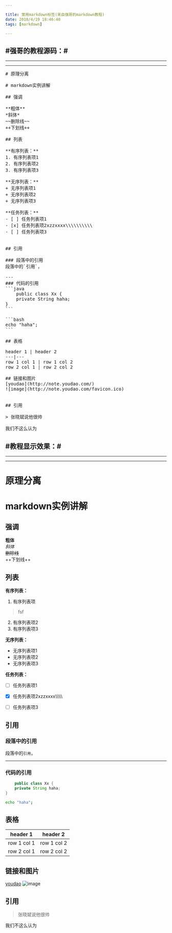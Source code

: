 ```yaml
---

title: 常用markdown标签(来自强哥的markdown教程)
date: 2018/4/19 18:46:40  
tags: [markdown]

---
```

#强哥的教程源码：#
---
---
---
<pre>
# 原理分离

# markdown实例讲解

## 强调

**粗体**  
*斜体*  
~~删除线~~  
++下划线++  

## 列表

**有序列表：**
1. 有序列表项1
2. 有序列表项2
3. 有序列表项3

**无序列表：**
+ 无序列表项1
+ 无序列表项2
+ 无序列表项3

**任务列表：**
- [ ] 任务列表项1
- [x] 任务列表项2xzzxxxx\\\\\\\\\\
- [ ] 任务列表项3


## 引用

### 段落中的引用
段落中的`引用`，

---
### 代码的引用
```java
	public class Xx {
    private String haha;
}
```

```bash
echo "haha";
```

## 表格

header 1 | header 2
---|---
row 1 col 1 | row 1 col 2
row 2 col 1 | row 2 col 2

## 链接和图片
[youdao](http://note.youdao.com/)
![image](http://note.youdao.com/favicon.ico)


## 引用

> 张晓斌说他很帅

我们不这么认为
</pre>
 
#教程显示效果：#
---
---
---


# 原理分离

# markdown实例讲解

## 强调

**粗体**  
*斜体*  
~~删除线~~  
++下划线++  

## 列表

**有序列表：**
1. 有序列表项
 >fsf 
2. 有序列表项2
3. 有序列表项3

**无序列表：**
+ 无序列表项1
+ 无序列表项2
+ 无序列表项3

**任务列表：**
- [ ] 任务列表项1
- [x] 任务列表项2xzzxxxx\\\\\\\\\\
- [ ] 任务列表项3


## 引用

### 段落中的引用
段落中的`引用`，

---
### 代码的引用
```java
	public class Xx {
    private String haha;
}
```

```bash
echo "haha";
```

## 表格

header 1 | header 2
---|---
row 1 col 1 | row 1 col 2
row 2 col 1 | row 2 col 2

## 链接和图片
[youdao](http://note.youdao.com/)
![image](http://note.youdao.com/favicon.ico)


## 引用

> 张晓斌说他很帅

我们不这么认为